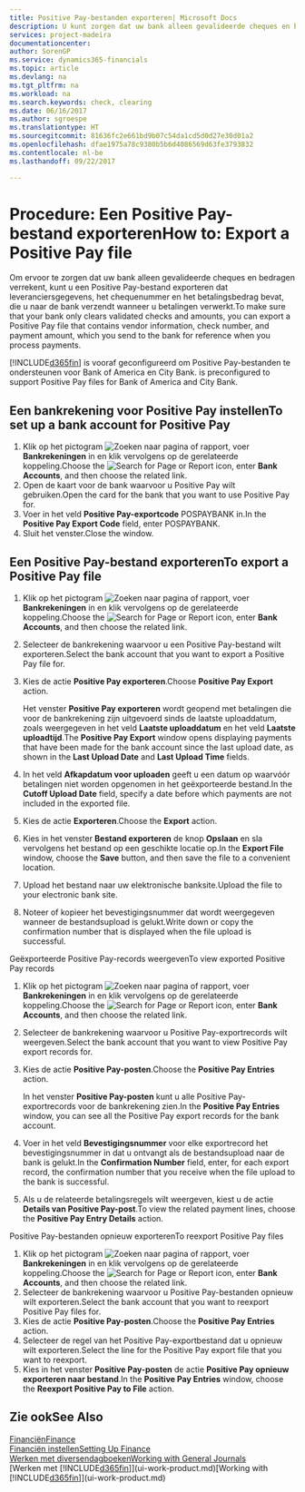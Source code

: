 ```yaml
---
title: Positive Pay-bestanden exporteren| Microsoft Docs
description: U kunt zorgen dat uw bank alleen gevalideerde cheques en bedragen verrekent door een Positive Pay-bestand te exporteren dat gegevens over leveranciers en betalingen bevat.
services: project-madeira
documentationcenter: 
author: SorenGP
ms.service: dynamics365-financials
ms.topic: article
ms.devlang: na
ms.tgt_pltfrm: na
ms.workload: na
ms.search.keywords: check, clearing
ms.date: 06/16/2017
ms.author: sgroespe
ms.translationtype: HT
ms.sourcegitcommit: 81636fc2e661bd9b07c54da1cd5d0d27e30d01a2
ms.openlocfilehash: dfae1975a78c9380b5b6d4086569d63fe3793832
ms.contentlocale: nl-be
ms.lasthandoff: 09/22/2017

---
```

# <a name="how-to-export-a-positive-pay-file"></a><span data-ttu-id="a6e6c-103">Procedure: Een Positive Pay-bestand exporteren</span><span class="sxs-lookup"><span data-stu-id="a6e6c-103">How to: Export a Positive Pay file</span></span>
<span data-ttu-id="a6e6c-104">Om ervoor te zorgen dat uw bank alleen gevalideerde cheques en bedragen verrekent, kunt u een Positive Pay-bestand exporteren dat leveranciersgegevens, het chequenummer en het betalingsbedrag bevat, die u naar de bank verzendt wanneer u betalingen verwerkt.</span><span class="sxs-lookup"><span data-stu-id="a6e6c-104">To make sure that your bank only clears validated checks and amounts, you can export a Positive Pay file that contains vendor information, check number, and payment amount, which you send to the bank for reference when you process payments.</span></span>

[!INCLUDE[d365fin](includes/d365fin_md.md)]<span data-ttu-id="a6e6c-105"> is vooraf geconfigureerd om Positive Pay-bestanden te ondersteunen voor Bank of America en City Bank.</span><span class="sxs-lookup"><span data-stu-id="a6e6c-105"> is preconfigured to support Positive Pay files for Bank of America and City Bank.</span></span>

## <a name="to-set-up-a-bank-account-for-positive-pay"></a><span data-ttu-id="a6e6c-106">Een bankrekening voor Positive Pay instellen</span><span class="sxs-lookup"><span data-stu-id="a6e6c-106">To set up a bank account for Positive Pay</span></span>
1. <span data-ttu-id="a6e6c-107">Klik op het pictogram ![Zoeken naar pagina of rapport](media/ui-search/search_small.png "pictogram Zoeken naar pagina of rapport"), voer **Bankrekeningen** in en klik vervolgens op de gerelateerde koppeling.</span><span class="sxs-lookup"><span data-stu-id="a6e6c-107">Choose the ![Search for Page or Report](media/ui-search/search_small.png "Search for Page or Report icon") icon, enter **Bank Accounts**, and then choose the related link.</span></span>
2. <span data-ttu-id="a6e6c-108">Open de kaart voor de bank waarvoor u Positive Pay wilt gebruiken.</span><span class="sxs-lookup"><span data-stu-id="a6e6c-108">Open the card for the bank that you want to use Positive Pay for.</span></span>
3. <span data-ttu-id="a6e6c-109">Voer in het veld **Positive Pay-exportcode** POSPAYBANK in.</span><span class="sxs-lookup"><span data-stu-id="a6e6c-109">In the **Positive Pay Export Code** field, enter POSPAYBANK.</span></span>
4. <span data-ttu-id="a6e6c-110">Sluit het venster.</span><span class="sxs-lookup"><span data-stu-id="a6e6c-110">Close the window.</span></span>

## <a name="to-export-a-positive-pay-file"></a><span data-ttu-id="a6e6c-111">Een Positive Pay-bestand exporteren</span><span class="sxs-lookup"><span data-stu-id="a6e6c-111">To export a Positive Pay file</span></span>
1. <span data-ttu-id="a6e6c-112">Klik op het pictogram ![Zoeken naar pagina of rapport](media/ui-search/search_small.png "pictogram Zoeken naar pagina of rapport"), voer **Bankrekeningen** in en klik vervolgens op de gerelateerde koppeling.</span><span class="sxs-lookup"><span data-stu-id="a6e6c-112">Choose the ![Search for Page or Report](media/ui-search/search_small.png "Search for Page or Report icon") icon, enter **Bank Accounts**, and then choose the related link.</span></span>
2. <span data-ttu-id="a6e6c-113">Selecteer de bankrekening waarvoor u een Positive Pay-bestand wilt exporteren.</span><span class="sxs-lookup"><span data-stu-id="a6e6c-113">Select the bank account that you want to export a Positive Pay file for.</span></span>
3. <span data-ttu-id="a6e6c-114">Kies de actie **Positive Pay exporteren**.</span><span class="sxs-lookup"><span data-stu-id="a6e6c-114">Choose **Positive Pay Export** action.</span></span>

    <span data-ttu-id="a6e6c-115">Het venster **Positive Pay exporteren** wordt geopend met betalingen die voor de bankrekening zijn uitgevoerd sinds de laatste uploaddatum, zoals weergegeven in het veld **Laatste uploaddatum** en het veld **Laatste uploadtijd**.</span><span class="sxs-lookup"><span data-stu-id="a6e6c-115">The **Positive Pay Export** window opens displaying payments that have been made for the bank account since the last upload date, as shown in the **Last Upload Date** and **Last Upload Time** fields.</span></span>
4. <span data-ttu-id="a6e6c-116">In het veld **Afkapdatum voor uploaden** geeft u een datum op waarvóór betalingen niet worden opgenomen in het geëxporteerde bestand.</span><span class="sxs-lookup"><span data-stu-id="a6e6c-116">In the **Cutoff Upload Date** field, specify a date before which payments are not included in the exported file.</span></span>
5. <span data-ttu-id="a6e6c-117">Kies de actie **Exporteren**.</span><span class="sxs-lookup"><span data-stu-id="a6e6c-117">Choose the **Export** action.</span></span>
6. <span data-ttu-id="a6e6c-118">Kies in het venster **Bestand exporteren** de knop **Opslaan** en sla vervolgens het bestand op een geschikte locatie op.</span><span class="sxs-lookup"><span data-stu-id="a6e6c-118">In the **Export File** window, choose the **Save** button, and then save the file to a convenient location.</span></span>
7. <span data-ttu-id="a6e6c-119">Upload het bestand naar uw elektronische banksite.</span><span class="sxs-lookup"><span data-stu-id="a6e6c-119">Upload the file to your electronic bank site.</span></span>
8. <span data-ttu-id="a6e6c-120">Noteer of kopieer het bevestigingsnummer dat wordt weergegeven wanneer de bestandsupload is gelukt.</span><span class="sxs-lookup"><span data-stu-id="a6e6c-120">Write down or copy the confirmation number that is displayed when the file upload is successful.</span></span>

<span data-ttu-id="a6e6c-121">Geëxporteerde Positive Pay-records weergeven</span><span class="sxs-lookup"><span data-stu-id="a6e6c-121">To view exported Positive Pay records</span></span>

1. <span data-ttu-id="a6e6c-122">Klik op het pictogram ![Zoeken naar pagina of rapport](media/ui-search/search_small.png "pictogram Zoeken naar pagina of rapport"), voer **Bankrekeningen** in en klik vervolgens op de gerelateerde koppeling.</span><span class="sxs-lookup"><span data-stu-id="a6e6c-122">Choose the ![Search for Page or Report](media/ui-search/search_small.png "Search for Page or Report icon") icon, enter **Bank Accounts**, and then choose the related link.</span></span>
2. <span data-ttu-id="a6e6c-123">Selecteer de bankrekening waarvoor u Positive Pay-exportrecords wilt weergeven.</span><span class="sxs-lookup"><span data-stu-id="a6e6c-123">Select the bank account that you want to view Positive Pay export records for.</span></span>
3. <span data-ttu-id="a6e6c-124">Kies de actie **Positive Pay-posten**.</span><span class="sxs-lookup"><span data-stu-id="a6e6c-124">Choose the **Positive Pay Entries** action.</span></span>

    <span data-ttu-id="a6e6c-125">In het venster **Positive Pay-posten** kunt u alle Positive Pay-exportrecords voor de bankrekening zien.</span><span class="sxs-lookup"><span data-stu-id="a6e6c-125">In the **Positive Pay Entries** window, you can see all the Positive Pay export records for the bank account.</span></span>
4. <span data-ttu-id="a6e6c-126">Voer in het veld **Bevestigingsnummer** voor elke exportrecord het bevestigingsnummer in dat u ontvangt als de bestandsupload naar de bank is gelukt.</span><span class="sxs-lookup"><span data-stu-id="a6e6c-126">In the **Confirmation Number** field, enter, for each export record, the confirmation number that you receive when the file upload to the bank is successful.</span></span>
5. <span data-ttu-id="a6e6c-127">Als u de relateerde betalingsregels wilt weergeven, kiest u de actie **Details van Positive Pay-post**.</span><span class="sxs-lookup"><span data-stu-id="a6e6c-127">To view the related payment lines, choose the **Positive Pay Entry Details** action.</span></span>

<span data-ttu-id="a6e6c-128">Positive Pay-bestanden opnieuw exporteren</span><span class="sxs-lookup"><span data-stu-id="a6e6c-128">To reexport Positive Pay files</span></span>

1. <span data-ttu-id="a6e6c-129">Klik op het pictogram ![Zoeken naar pagina of rapport](media/ui-search/search_small.png "pictogram Zoeken naar pagina of rapport"), voer **Bankrekeningen** in en klik vervolgens op de gerelateerde koppeling.</span><span class="sxs-lookup"><span data-stu-id="a6e6c-129">Choose the ![Search for Page or Report](media/ui-search/search_small.png "Search for Page or Report icon") icon, enter **Bank Accounts**, and then choose the related link.</span></span>
2. <span data-ttu-id="a6e6c-130">Selecteer de bankrekening waarvoor u Positive Pay-bestanden opnieuw wilt exporteren.</span><span class="sxs-lookup"><span data-stu-id="a6e6c-130">Select the bank account that you want to reexport Positive Pay files for.</span></span>
3. <span data-ttu-id="a6e6c-131">Kies de actie **Positive Pay-posten**.</span><span class="sxs-lookup"><span data-stu-id="a6e6c-131">Choose the **Positive Pay Entries** action.</span></span>
4. <span data-ttu-id="a6e6c-132">Selecteer de regel van het Positive Pay-exportbestand dat u opnieuw wilt exporteren.</span><span class="sxs-lookup"><span data-stu-id="a6e6c-132">Select the line for the Positive Pay export file that you want to reexport.</span></span>
5. <span data-ttu-id="a6e6c-133">Kies in het venster **Positive Pay-posten** de actie **Positive Pay opnieuw exporteren naar bestand**.</span><span class="sxs-lookup"><span data-stu-id="a6e6c-133">In the **Positive Pay Entries** window, choose the **Reexport Positive Pay to File** action.</span></span>

## <a name="see-also"></a><span data-ttu-id="a6e6c-134">Zie ook</span><span class="sxs-lookup"><span data-stu-id="a6e6c-134">See Also</span></span>
[<span data-ttu-id="a6e6c-135">Financiën</span><span class="sxs-lookup"><span data-stu-id="a6e6c-135">Finance</span></span>](finance.md)  
[<span data-ttu-id="a6e6c-136">Financiën instellen</span><span class="sxs-lookup"><span data-stu-id="a6e6c-136">Setting Up Finance</span></span>](finance-setup-finance.md)  
[<span data-ttu-id="a6e6c-137">Werken met diversendagboeken</span><span class="sxs-lookup"><span data-stu-id="a6e6c-137">Working with General Journals</span></span>](ui-work-general-journals.md)  
<span data-ttu-id="a6e6c-138">[Werken met [!INCLUDE[d365fin](includes/d365fin_md.md)]](ui-work-product.md)</span><span class="sxs-lookup"><span data-stu-id="a6e6c-138">[Working with [!INCLUDE[d365fin](includes/d365fin_md.md)]](ui-work-product.md)</span></span>

